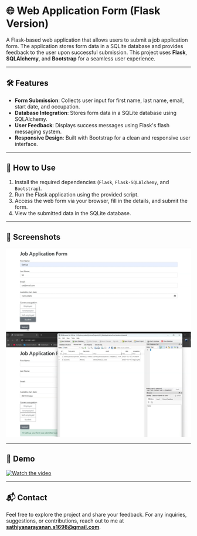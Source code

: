 # 🌐 Web Application Form (Flask Version)

A Flask-based web application that allows users to submit a job application form. The application stores form data in a SQLite database and provides feedback to the user upon successful submission. This project uses **Flask**, **SQLAlchemy**, and **Bootstrap** for a seamless user experience.

---

## 🛠️ Features

- **Form Submission**: Collects user input for first name, last name, email, start date, and occupation.
- **Database Integration**: Stores form data in a SQLite database using SQLAlchemy.
- **User Feedback**: Displays success messages using Flask's flash messaging system.
- **Responsive Design**: Built with Bootstrap for a clean and responsive user interface.

---

## 🚦 How to Use

1. Install the required dependencies (`Flask`, `Flask-SQLAlchemy`, and `Bootstrap`).
2. Run the Flask application using the provided script.
3. Access the web form via your browser, fill in the details, and submit the form.
4. View the submitted data in the SQLite database.

---

## 📸 Screenshots

![display1](images/display1.png)
![display2](images/display2.png)

---

## 🎥 Demo

[![Watch the video](https://img.youtube.com/vi/KgBOy_Ln0QM/0.jpg)](https://youtu.be/KgBOy_Ln0QM)

---

## 📬 Contact

Feel free to explore the project and share your feedback. For any inquiries, suggestions, or contributions, reach out to me at **sathiyanarayanan.s1698@gmail.com**.
